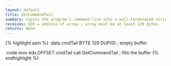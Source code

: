 ```yaml
---
layout: default
title: GetCommandTail
summary: Copies the program’s command line into a null-terminated string.
receives: EDX = address of array ; array must be at least 129 bytes
returns: None
---
```

{% highlight asm %}
.data
cmdTail BYTE 129 DUP(0)     ; empty buffer

.code
mov  edx,OFFSET cmdTail
call GetCommandTail         ; fills the buffer
{% endhighlight %}